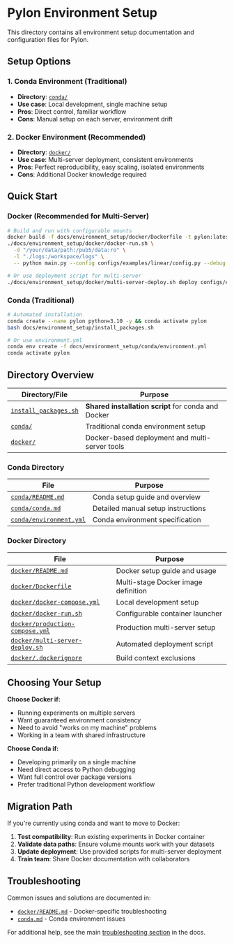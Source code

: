 # Pylon Environment Setup

This directory contains all environment setup documentation and configuration files for Pylon.

## Setup Options

### 1. Conda Environment (Traditional)
- **Directory**: [`conda/`](conda/)
- **Use case**: Local development, single machine setup
- **Pros**: Direct control, familiar workflow
- **Cons**: Manual setup on each server, environment drift

### 2. Docker Environment (Recommended)
- **Directory**: [`docker/`](docker/)
- **Use case**: Multi-server deployment, consistent environments
- **Pros**: Perfect reproducibility, easy scaling, isolated environments
- **Cons**: Additional Docker knowledge required

## Quick Start

### Docker (Recommended for Multi-Server)
```bash
# Build and run with configurable mounts
docker build -f docs/environment_setup/docker/Dockerfile -t pylon:latest .
./docs/environment_setup/docker/docker-run.sh \
  -d "/your/data/path:/pub5/data:ro" \
  -l "./logs:/workspace/logs" \
  -- python main.py --config configs/examples/linear/config.py --debug

# Or use deployment script for multi-server
./docs/environment_setup/docker/multi-server-deploy.sh deploy configs/examples/linear/config.py
```

### Conda (Traditional)
```bash
# Automated installation
conda create --name pylon python=3.10 -y && conda activate pylon
bash docs/environment_setup/install_packages.sh

# Or use environment.yml
conda env create -f docs/environment_setup/conda/environment.yml
conda activate pylon
```

## Directory Overview

| Directory/File | Purpose |
|------|---------|
| [`install_packages.sh`](install_packages.sh) | **Shared installation script** for conda and Docker |
| [`conda/`](conda/) | Traditional conda environment setup |
| [`docker/`](docker/) | Docker-based deployment and multi-server tools |

### Conda Directory
| File | Purpose |
|------|---------|
| [`conda/README.md`](conda/README.md) | Conda setup guide and overview |
| [`conda/conda.md`](conda/conda.md) | Detailed manual setup instructions |
| [`conda/environment.yml`](conda/environment.yml) | Conda environment specification |

### Docker Directory
| File | Purpose |
|------|---------|
| [`docker/README.md`](docker/README.md) | Docker setup guide and usage |
| [`docker/Dockerfile`](docker/Dockerfile) | Multi-stage Docker image definition |
| [`docker/docker-compose.yml`](docker/docker-compose.yml) | Local development setup |
| [`docker/docker-run.sh`](docker/docker-run.sh) | Configurable container launcher |
| [`docker/production-compose.yml`](docker/production-compose.yml) | Production multi-server setup |
| [`docker/multi-server-deploy.sh`](docker/multi-server-deploy.sh) | Automated deployment script |
| [`docker/.dockerignore`](docker/.dockerignore) | Build context exclusions |

## Choosing Your Setup

**Choose Docker if:**
- Running experiments on multiple servers
- Want guaranteed environment consistency
- Need to avoid "works on my machine" problems
- Working in a team with shared infrastructure

**Choose Conda if:**
- Developing primarily on a single machine
- Need direct access to Python debugging
- Want full control over package versions
- Prefer traditional Python development workflow

## Migration Path

If you're currently using conda and want to move to Docker:

1. **Test compatibility**: Run existing experiments in Docker container
2. **Validate data paths**: Ensure volume mounts work with your datasets
3. **Update deployment**: Use provided scripts for multi-server deployment
4. **Train team**: Share Docker documentation with collaborators

## Troubleshooting

Common issues and solutions are documented in:
- [`docker/README.md`](docker/README.md) - Docker-specific troubleshooting
- [`conda.md`](conda.md) - Conda environment issues

For additional help, see the main [troubleshooting section](../README.md) in the docs.